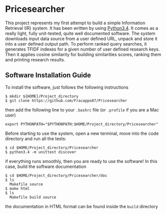 # Pricesearcher

This project represents my first attempt to build a simple Information Retrieval (IR) system.
It has been written by using [Python3.4](https://www.python.org/download/releases/3.4.0/). 
It comes as a really light, fully unit-tested, quite well documented software.
The system downloads input data source from a user defined URL, unpack and store it into a user defined output path.
To perform ranked query searches, it generates TFIDF indexes for a given number of user defined research keys.
Then it applies cosine similarity for building similarities scores, ranking them and printing research results.

## Software Installation Guide

To install the software, just follows the following instructions

```
$ mkdir ${HOME}/Project_directory
$ git clone https://github.com/Fracappo87/Pricesearcher
```

then add the following line to your ```.bashrc``` file (or ```.profile``` if you are a Mac user)

```
export PYTHONPATH="$PYTHONPATH:$HOME/Project_directory/Pricesearcher"
```

Before starting to use the system, open a new terminal, move into the code directory and run all the tests:

```
$ cd $HOME/Project_directory/Pricesearcher
$ python3.4 -m unittest discover
```

if everything runs smoothly, then you are ready to use the software!
In this case, build the software documentation

```
$ cd $HOME/Project_directory/Pricesearcher/doc
$ ls
  Makefile source
$ make html
$ ls
  Makefile build source
```

the documentation in HTML format can be found inside the ```build``` directory
